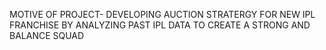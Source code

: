MOTIVE OF PROJECT- DEVELOPING AUCTION STRATERGY FOR NEW IPL FRANCHISE BY ANALYZING PAST IPL DATA TO CREATE A STRONG AND BALANCE SQUAD
